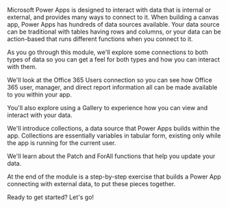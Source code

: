 Microsoft Power Apps is designed to interact with data that is internal or external, and provides many ways to connect to it.  When building a canvas app, Power Apps has hundreds of data sources available.  Your data source can be traditional with tables having rows and columns, or your data can be action-based that runs different functions when you connect to it.

As you go through this module, we'll explore some connections to both types of data so you can get a feel for both types and how you can interact with them.

We'll look at the Office 365 Users connection so you can see how Office 365 user, manager, and direct report information all can be made available to you within your app.

You'll also explore using a Gallery to experience how you can view and interact with your data. 

We'll introduce collections, a data source that Power Apps builds within the app.  Collections are essentially variables in tabular form, existing only while the app is running for the current user.

We'll learn about the Patch and ForAll functions that help you update your data.

At the end of the module is a step-by-step exercise that builds a Power App connecting with external data, to put these pieces together.

Ready to get started?  Let's go!